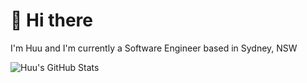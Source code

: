 # 👋 Hi there

I'm Huu and I'm currently a Software Engineer based in Sydney, NSW

![Huu's GitHub Stats](https://github-readme-stats.vercel.app/api?username=huukhang1512&count_private=true&show_icons=true&theme=solarized-dark)
